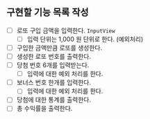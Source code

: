 ## 구현할 기능 목록 작성 

- [ ] 로또 구입 금액을 입력한다. `InputView`
  - [ ] 입력 단위는 1,000 원 단위로 한다. (예외처리)
- [ ] 구입한 금액만큼 로또를 생성한다.
- [ ] 생성한 로또 번호를 출력한다.
- [ ] 당첨 번호 6개를 입력받는다.
  - [ ] 입력에 대한 예외 처리를 한다.
- [ ] 보너스 번호 한개를 입력한다.
  - [ ] 입력에 대한 예외 처리를 한다.
- [ ] 당첨에 대한 통계를 출력한다.
- [ ] 총 수익률을 출력한다. 